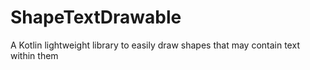 # ShapeTextDrawable
A Kotlin lightweight library to easily draw shapes that may contain text within them
